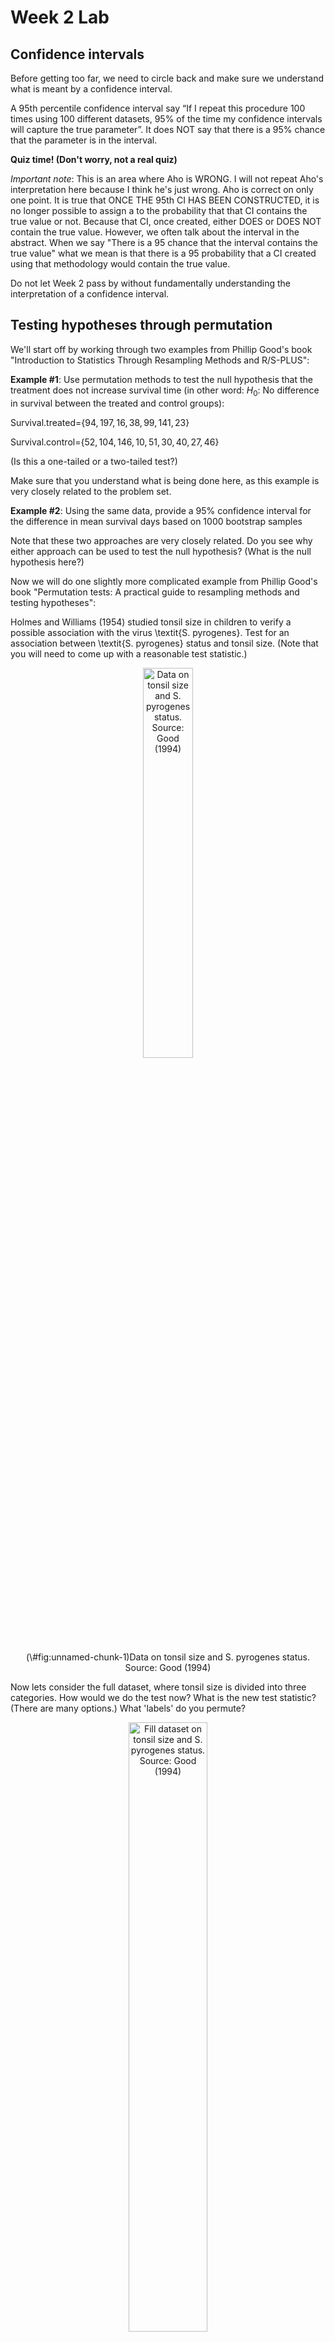 Week 2 Lab
=============

Confidence intervals
-----------------------

Before getting too far, we need to circle back and make sure we understand what is meant by a confidence interval. 

A 95th percentile confidence interval say “If I repeat this procedure 100 times using 100 different datasets, 95% of the time my confidence intervals will capture the true parameter”. It does NOT say that there is a 95% chance that the parameter is in the interval.

**Quiz time! (Don't worry, not a real quiz)**

*Important note*: This is an area where Aho is WRONG. I will not repeat Aho's interpretation here because I think he's just wrong. Aho is correct on only one point. It is true that ONCE THE 95th CI HAS BEEN CONSTRUCTED, it is no longer possible to assign a $%$ to the probability that that CI contains the true value or not. Because that CI, once created, either DOES or DOES NOT contain the true value. However, we often talk about the interval in the abstract. When we say "There is a 95$%$ chance that the interval contains the true value" what we mean is that there is a 95$%$ probability that a CI created using that methodology would contain the true value.

Do not let Week 2 pass by without fundamentally understanding the interpretation of a confidence interval. 

Testing hypotheses through permutation
------------------------------------

We'll start off by working through two examples from Phillip Good's book "Introduction to Statistics Through Resampling Methods and R/S-PLUS":

**Example #1**: Use permutation methods to test the null hypothesis that the treatment does not increase survival time (in other word: $H_{0}$: No difference in survival between the treated and control groups):

Survival.treated=$\{94,197,16,38,99,141,23 \}$

Survival.control=$\{52,104,146,10,51,30,40,27,46 \}$

(Is this a one-tailed or a two-tailed test?)

Make sure that you understand what is being done here, as this example is very closely related to the problem set.


**Example #2**: Using the same data, provide a 95% confidence interval for the difference in mean survival days based on 1000 bootstrap samples

Note that these two approaches are very closely related. Do you see why either approach can be used to test the null hypothesis? (What is the null hypothesis here?)

Now we will do one slightly more complicated example from Phillip Good's book "Permutation tests: A practical guide to resampling methods and testing hypotheses":

Holmes and Williams (1954) studied tonsil size in children to verify a possible association with the virus \textit{S. pyrogenes}. Test for an association between \textit{S. pyrogenes} status and tonsil size. (Note that you will need to come up with a reasonable test statistic.)

<div class="figure" style="text-align: center">
<img src="Table2categories.png" alt="Data on tonsil size and S. pyrogenes status. Source: Good (1994)" width="40%" />
<p class="caption">(\#fig:unnamed-chunk-1)Data on tonsil size and S. pyrogenes status. Source: Good (1994)</p>
</div>

Now lets consider the full dataset, where tonsil size is divided into three categories. How would we do the test now? What is the new test statistic? (There are many options.) What 'labels' do you permute?

<div class="figure" style="text-align: center">
<img src="Table3categories.png" alt="Fill dataset on tonsil size and S. pyrogenes status. Source: Good (1994)" width="50%" />
<p class="caption">(\#fig:unnamed-chunk-2)Fill dataset on tonsil size and S. pyrogenes status. Source: Good (1994)</p>
</div>

Basics of bootstrap and jackknife
------------------------------------

To get started with bootstrap and jackknife techniques, we start by working through a very simple example. First we simulate some data


```r
x<-seq(0,9,by=1)
```

This will constutute our "data". Let's print the result of sampling with replacement to get a sense for it...


```r
table(sample(x,size=length(x),replace=T))
```

```
## 
## 0 1 2 3 4 5 8 9 
## 1 1 2 1 1 1 2 1
```

Now we will write a little script to take bootstrap samples and calculate the means of each of these bootstrap samples


```r
xmeans<-vector(length=1000)
for (i in 1:1000)
  {
  xmeans[i]<-mean(sample(x,replace=T))
  }
```

The actual number of bootstrapped samples is arbitrary *at this point* but there are ways of characterizing the precision of the bootstrap (jackknife-after-bootstrap) which might inform the number of bootstrap samples needed. *In practice*, people tend to pick some arbitrary but large number of bootstrap samples because computers are so fast that it is often easy to draw far more samples than are actually needed. When calculation of the statistic is slow (as might be the case if you are using the samples to construct a phylogeny, for example), then you would need to be more concerned with the number of bootstrap samples. 

First, lets just look at a histogram of the bootstrapped means and plot the actual sample mean on the histogram for comparison



```r
hist(xmeans,breaks=30,col="pink")
abline(v=mean(x),lwd=2)
```

<img src="Week-2-lab_files/figure-html/unnamed-chunk-6-1.png" width="672" />

Calculating bias and standard error
-----------------------------------

From these we can calculate the bias and standard deviation for the mean (which is the "statistic"):

$$
\widehat{Bias_{boot}} = \left(\frac{1}{k}\sum^{k}_{i=1}\theta^{*}_{i}\right)-\hat{\theta}
$$


```r
bias.boot<-mean(xmeans)-mean(x)
bias.boot
```

```
## [1] -0.0264
```

```r
hist(xmeans,breaks=30,col="pink")
abline(v=mean(x),lwd=5,col="black")
abline(v=mean(xmeans),lwd=2,col="yellow")
```

<img src="Week-2-lab_files/figure-html/unnamed-chunk-7-1.png" width="672" />

$$
\widehat{s.e._{boot}} = \sqrt{\frac{1}{k-1}\sum^{k}_{i=1}(\theta^{*}_{i}-\bar{\theta^{*}})^{2}}
$$


```r
se.boot<-sd(xmeans)
```

We can find the confidence intervals in two ways:

Method #1: Assume the bootstrap statistics are normally distributed


```r
LL.boot<-mean(xmeans)-1.96*se.boot #where did 1.96 come from?
UL.boot<-mean(xmeans)+1.96*se.boot
LL.boot
```

```
## [1] 2.759762
```

```r
UL.boot
```

```
## [1] 6.187438
```

Method #2: Simply take the quantiles of the bootstrap statistics


```r
quantile(xmeans,c(0.025,0.975))
```

```
##  2.5% 97.5% 
##   2.8   6.1
```

Let's compare this to what we would have gotten if we had used normal distribution theory. First we have to calculate the standard error:


```r
se.normal<-sqrt(var(x)/length(x))
LL.normal<-mean(x)-qt(0.975,length(x)-1)*se.normal
UL.normal<-mean(x)+qt(0.975,length(x)-1)*se.normal
LL.normal
```

```
## [1] 2.334149
```

```r
UL.normal
```

```
## [1] 6.665851
```

In this case, the confidence intervals we got from the normal distribution theory are too wide.

Does it make sense why the normal distribution theory intervals are too wide? Because the original were were uniformly distributed, the data has higher variance than would be expected and therefore the standard error is higher than would be expected.

There are two packages that provide functions for bootstrapping, 'boot' and 'boostrap'. We will start by using the 'bootstrap' package, which was originally designed for Efron and Tibshirani's monograph on the bootstrap. 

To test the main functionality of the 'bootstrap' package, we will use the data we already have. The 'bootstrap' function requires the input of a user-defined function to calculate the statistic of interest. Here I will write a function that calculates the mean of the input values.


```r
library(bootstrap)
theta<-function(x)
  {
    mean(x)
  }
results<-bootstrap(x=x,nboot=1000,theta=theta)
results
```

```
## $thetastar
##    [1] 3.8 4.7 4.2 5.1 6.0 4.5 5.1 4.0 6.2 4.5 6.4 3.2 4.6 4.4 4.7 5.3 4.7 5.4
##   [19] 4.3 2.9 5.9 4.1 5.3 3.0 4.1 4.9 3.8 2.9 4.5 5.9 3.9 4.1 5.3 4.7 3.5 4.0
##   [37] 2.9 5.5 5.9 3.8 4.1 4.7 5.1 5.2 3.3 5.7 4.0 6.9 5.1 3.0 5.9 4.1 6.5 3.6
##   [55] 4.6 4.4 4.5 3.1 3.1 5.0 3.8 5.9 4.9 4.3 4.3 3.8 4.4 3.9 3.1 5.0 5.0 5.3
##   [73] 4.8 4.4 5.0 3.4 5.0 4.8 4.9 5.1 3.4 4.4 5.8 5.3 3.3 3.5 4.1 4.3 3.8 2.2
##   [91] 5.3 2.6 5.8 5.0 3.0 5.8 4.8 4.0 4.9 4.4 5.8 4.2 4.5 3.7 4.5 5.1 5.4 4.1
##  [109] 5.0 5.2 4.5 3.3 4.5 5.9 4.5 4.3 3.4 3.7 5.6 3.0 4.5 3.7 3.7 2.5 4.8 4.5
##  [127] 4.4 4.1 4.9 2.6 4.8 4.5 3.2 4.1 6.7 5.0 5.0 5.5 3.5 6.5 5.7 4.1 3.7 4.7
##  [145] 5.6 4.5 5.1 3.8 3.8 4.6 3.7 4.4 3.7 4.1 3.2 6.2 4.8 5.3 6.1 4.5 4.5 5.4
##  [163] 4.9 4.7 4.6 4.0 3.8 5.0 3.5 5.0 4.6 5.0 3.1 2.2 5.6 4.5 3.2 6.5 4.0 4.6
##  [181] 6.0 3.5 4.5 3.9 5.0 5.0 5.0 3.0 4.0 5.0 3.1 4.3 3.9 4.1 3.6 3.7 4.9 4.6
##  [199] 6.0 3.5 5.4 4.0 5.5 3.8 4.4 5.0 5.5 3.1 4.0 5.1 3.9 5.1 4.2 4.5 3.0 3.6
##  [217] 6.6 4.8 3.5 4.7 6.6 4.1 4.5 4.1 4.8 5.4 6.5 3.1 3.8 6.0 5.1 4.7 3.7 3.8
##  [235] 4.0 4.5 6.2 2.9 4.3 4.4 5.5 2.2 3.7 5.4 4.8 3.4 3.8 4.0 4.5 3.0 4.4 4.7
##  [253] 4.3 4.2 4.6 3.7 5.8 5.1 4.5 6.0 4.3 5.7 4.0 5.4 5.3 3.4 4.8 4.0 3.9 4.8
##  [271] 2.9 4.8 4.2 4.6 5.7 3.3 3.7 3.7 4.2 6.2 3.8 4.2 4.9 3.6 5.1 5.3 3.9 4.4
##  [289] 4.2 3.3 2.6 3.5 4.0 5.7 5.2 6.1 5.5 3.9 6.4 3.7 2.5 3.4 5.1 4.1 4.3 4.7
##  [307] 3.8 5.3 2.5 3.8 5.0 4.3 4.1 5.2 3.5 3.1 5.0 2.7 4.4 5.2 3.9 3.5 5.0 4.0
##  [325] 4.1 4.2 3.0 2.5 5.4 4.9 3.5 4.9 4.3 3.8 4.3 4.4 4.0 4.1 4.5 4.1 5.9 6.7
##  [343] 4.5 4.8 4.7 1.2 5.4 4.1 5.5 3.7 3.2 4.2 3.7 4.8 4.8 3.2 7.0 4.7 4.6 5.3
##  [361] 3.7 4.8 4.8 3.9 4.8 4.6 4.8 4.1 3.1 5.1 3.5 5.9 5.1 6.8 5.2 4.7 3.6 5.3
##  [379] 4.9 5.2 3.5 4.7 5.4 3.9 4.9 3.7 4.9 3.9 3.7 3.6 4.4 3.9 2.9 3.3 4.6 4.2
##  [397] 5.3 5.2 3.1 4.1 3.3 6.3 6.3 4.3 4.3 7.0 4.1 4.8 4.5 5.4 3.2 5.2 5.3 4.4
##  [415] 5.1 5.1 5.5 3.9 5.2 5.1 6.0 4.1 4.9 4.7 4.5 4.4 5.3 4.8 3.7 5.8 5.5 6.3
##  [433] 3.8 4.4 3.6 4.3 3.4 5.3 4.3 4.0 3.6 6.1 4.6 4.7 5.4 2.8 5.1 5.1 3.6 4.1
##  [451] 4.9 4.6 4.7 3.5 4.4 3.7 3.3 5.0 3.5 4.9 5.1 6.4 3.4 3.7 4.0 3.6 3.8 3.4
##  [469] 5.5 4.3 3.9 4.7 4.4 4.5 4.2 4.4 3.0 4.6 5.0 3.7 4.9 3.4 4.2 5.9 2.7 3.6
##  [487] 4.7 4.3 2.6 3.4 3.7 4.0 4.8 5.9 6.0 3.6 4.6 4.0 4.3 4.3 5.0 5.6 3.1 5.0
##  [505] 3.9 4.0 5.8 5.2 5.6 5.9 5.2 4.2 5.1 2.6 3.6 3.9 3.7 3.1 4.1 4.7 5.9 2.0
##  [523] 4.4 5.2 4.0 5.3 4.9 4.9 3.3 5.7 3.9 3.3 5.1 4.7 5.4 4.0 2.7 6.5 4.8 4.6
##  [541] 4.8 4.1 3.9 4.1 3.6 3.2 3.9 4.4 4.7 6.3 4.6 3.9 3.4 5.0 4.7 5.1 4.6 2.4
##  [559] 2.8 3.7 4.8 4.3 4.7 4.2 4.2 3.3 4.2 4.7 5.1 2.9 5.2 4.9 4.1 4.3 4.6 5.1
##  [577] 3.4 4.1 4.0 4.3 6.3 4.3 5.3 4.4 4.7 5.0 3.4 3.3 5.4 4.0 3.5 5.4 4.6 4.9
##  [595] 3.2 4.7 6.0 5.4 5.4 3.2 4.7 3.5 6.6 3.9 2.9 3.8 3.8 6.5 5.1 3.9 4.3 4.4
##  [613] 3.7 2.4 5.1 4.4 5.4 3.6 4.0 3.5 4.5 5.5 5.2 4.0 4.0 3.6 3.1 5.6 3.7 4.9
##  [631] 4.5 3.8 3.1 4.5 4.6 5.3 4.0 5.5 5.1 3.8 4.1 4.5 3.4 4.8 3.8 3.4 4.1 5.8
##  [649] 3.6 3.8 5.5 3.7 5.2 6.2 3.3 3.9 5.9 5.8 3.7 3.9 4.3 3.2 4.7 4.8 4.5 3.5
##  [667] 3.2 4.5 4.9 5.4 4.2 5.2 4.3 3.4 4.2 4.4 5.6 4.6 4.1 3.5 5.7 5.4 4.8 4.9
##  [685] 5.3 5.0 3.5 5.8 4.8 5.8 5.0 4.8 3.9 3.8 5.1 5.9 5.0 4.3 6.7 5.7 5.4 4.1
##  [703] 4.1 6.5 5.3 5.3 5.8 5.0 4.8 3.3 5.1 4.1 5.0 4.4 6.3 3.7 4.1 5.4 5.2 2.6
##  [721] 4.4 3.4 4.7 4.7 3.7 4.9 4.5 3.8 4.7 5.5 4.4 4.5 6.0 4.5 5.8 5.6 5.2 5.0
##  [739] 5.7 5.3 5.2 5.5 5.7 5.7 3.6 4.5 3.9 3.8 4.8 3.8 6.4 4.4 4.2 2.5 4.6 5.3
##  [757] 5.4 4.0 4.3 4.1 4.3 4.3 4.8 4.6 3.7 4.0 7.3 5.1 4.3 3.9 4.2 4.6 5.5 3.8
##  [775] 4.3 4.7 2.8 3.7 4.0 4.2 4.7 4.0 4.1 3.6 4.9 6.1 3.7 5.5 2.4 4.5 3.3 4.0
##  [793] 2.7 5.0 2.8 6.0 4.4 3.8 5.8 3.3 5.9 3.6 3.0 4.8 5.4 4.8 4.0 5.2 4.2 4.9
##  [811] 4.6 4.0 3.9 4.9 6.8 3.5 4.9 5.2 4.8 4.4 5.2 3.0 5.7 5.3 3.0 4.6 5.0 2.9
##  [829] 5.5 5.6 4.4 4.3 6.0 2.6 5.4 4.8 5.0 5.3 4.1 3.3 4.8 3.4 5.3 4.3 5.5 2.0
##  [847] 2.9 5.4 4.7 4.3 4.5 2.5 5.4 5.3 5.8 5.7 7.3 5.3 3.8 3.9 4.7 5.3 6.1 3.7
##  [865] 4.6 3.1 4.8 5.5 3.3 3.9 6.0 4.0 4.8 7.0 3.1 4.5 3.7 5.7 3.3 3.9 4.1 4.0
##  [883] 3.6 3.7 3.7 3.8 6.0 4.1 4.8 5.0 4.3 3.5 4.4 3.8 6.0 4.3 3.5 4.3 5.5 4.3
##  [901] 4.9 3.1 4.6 6.1 5.1 3.3 4.3 4.2 5.3 5.2 4.4 4.5 4.1 3.5 4.4 4.4 3.5 5.7
##  [919] 3.3 3.8 5.9 3.0 5.2 3.3 4.3 4.2 4.5 3.7 4.8 5.2 4.0 5.6 3.8 4.4 4.4 2.4
##  [937] 5.1 5.1 3.8 5.4 5.9 3.6 5.5 4.8 3.3 3.6 4.0 3.3 5.0 3.8 3.8 5.3 3.6 5.0
##  [955] 4.7 4.8 4.8 4.9 5.0 3.4 4.3 3.9 4.2 4.4 4.0 5.6 3.6 2.6 3.2 3.9 3.4 4.2
##  [973] 4.3 5.6 5.0 4.8 3.3 3.1 3.0 3.8 6.4 4.5 2.9 3.5 3.9 4.2 4.4 6.0 4.5 5.2
##  [991] 4.9 4.6 6.3 4.9 3.9 5.2 5.1 4.5 5.6 4.5
## 
## $func.thetastar
## NULL
## 
## $jack.boot.val
## NULL
## 
## $jack.boot.se
## NULL
## 
## $call
## bootstrap(x = x, nboot = 1000, theta = theta)
```

```r
quantile(results$thetastar,c(0.025,0.975))
```

```
##  2.5% 97.5% 
##   2.7   6.4
```

Notice that we get exactly what we got last time. This illustrates an important point, which is that the bootstrap functions are often no easier to use than something you could write yourself.

You can also define a function of the bootstrapped statistics (we have been calling this theta) to pull out immediately any summary statistics you are interested in from the bootstrapped thetas.

Here I will write a function that calculates the bias of my estimate of the mean (which is 4.5 [i.e. the mean of the number 0,1,2,3,4,5,6,7,8,9])


```r
bias<-function(x)
  {
  mean(x)-4.5
  }
results<-bootstrap(x=x,nboot=1000,theta=theta,func=bias)
results
```

```
## $thetastar
##    [1] 5.0 5.2 5.1 5.6 4.1 6.3 4.5 4.9 2.3 4.6 4.8 5.4 4.7 5.7 4.4 4.1 4.1 3.4
##   [19] 4.7 4.6 3.5 5.7 4.0 4.6 5.6 3.1 5.8 3.6 4.3 3.8 4.0 4.4 4.2 4.1 5.6 4.1
##   [37] 4.8 3.4 4.3 5.8 4.2 5.8 4.2 6.3 4.1 4.7 4.5 4.5 5.1 3.9 5.1 5.0 4.9 3.7
##   [55] 3.7 5.5 5.6 4.6 3.0 3.0 3.8 5.5 3.4 5.4 6.3 4.9 4.2 4.8 4.8 4.2 4.4 4.3
##   [73] 5.8 4.8 5.7 5.8 3.5 5.2 4.8 3.6 4.8 4.8 4.2 3.3 4.0 3.1 3.5 5.8 4.9 4.0
##   [91] 5.0 4.1 4.1 3.8 4.4 5.7 4.6 5.4 3.3 5.2 3.7 3.8 4.7 5.9 4.1 4.2 4.3 4.2
##  [109] 4.1 5.2 2.0 5.8 4.5 6.0 4.0 5.0 4.7 4.3 4.0 5.3 4.4 4.7 4.3 3.6 5.3 4.8
##  [127] 3.9 5.0 5.2 5.1 4.9 2.8 5.7 3.9 3.7 6.4 4.8 4.3 6.6 4.7 2.9 5.8 6.5 4.8
##  [145] 4.9 4.4 4.6 4.1 2.4 4.8 4.5 3.9 4.3 5.3 4.9 3.3 4.9 4.7 7.2 6.8 6.3 3.2
##  [163] 4.2 3.6 5.0 3.5 7.1 2.8 4.9 5.4 4.2 3.0 3.8 4.4 4.9 4.0 3.7 5.5 5.2 5.9
##  [181] 3.5 3.9 4.1 4.6 3.9 3.7 5.6 5.6 3.0 4.8 7.0 4.6 3.3 5.4 4.7 4.3 3.4 4.2
##  [199] 3.3 4.1 5.3 4.9 4.3 6.2 4.3 4.7 4.9 3.7 3.9 4.2 4.3 5.3 4.5 5.2 5.6 4.9
##  [217] 5.5 2.8 5.1 3.2 4.2 4.0 4.5 4.3 2.9 4.3 4.4 4.2 4.5 5.1 3.7 5.3 3.3 4.0
##  [235] 4.9 4.6 3.8 2.0 5.6 4.0 5.9 5.0 5.2 4.2 3.7 3.9 5.7 4.3 5.0 5.0 3.0 5.2
##  [253] 5.9 4.0 2.4 4.1 4.0 6.2 3.3 3.7 3.9 4.5 6.3 4.7 5.1 6.6 4.1 4.3 4.9 3.5
##  [271] 4.6 4.1 5.0 4.2 4.6 3.3 2.2 4.8 5.0 5.0 3.3 3.0 5.0 4.6 3.4 3.8 5.8 5.7
##  [289] 3.5 4.8 5.3 5.8 3.8 3.4 5.8 4.1 3.8 5.2 5.1 5.0 5.1 4.6 4.2 3.6 5.0 4.6
##  [307] 3.6 4.0 4.9 3.8 4.7 5.2 6.0 3.8 4.8 4.5 4.2 4.6 3.1 3.8 5.0 3.9 4.2 5.6
##  [325] 4.0 2.9 3.3 4.4 3.4 4.1 2.2 4.2 3.9 5.6 5.4 5.5 4.6 6.6 4.6 4.2 4.5 4.5
##  [343] 3.6 4.7 4.8 5.0 4.0 4.4 3.2 4.5 2.4 3.5 6.1 5.7 5.5 3.7 5.9 5.1 4.2 4.9
##  [361] 4.6 4.0 3.3 4.0 4.4 4.3 3.4 4.6 4.8 4.6 4.1 4.8 4.6 4.1 3.4 4.5 5.5 4.8
##  [379] 3.5 2.8 4.6 3.9 4.4 5.3 5.1 4.0 5.3 4.3 4.2 3.2 5.5 4.0 3.6 4.2 2.8 5.3
##  [397] 4.8 4.5 4.9 3.7 4.2 4.5 4.8 6.0 4.1 4.4 3.4 6.4 5.3 5.5 3.9 6.2 5.1 3.3
##  [415] 4.8 4.1 4.0 6.4 4.3 6.1 4.9 3.4 5.2 4.5 4.3 4.9 5.2 3.7 5.7 3.4 4.7 4.1
##  [433] 4.2 5.4 3.9 3.0 4.7 3.7 4.1 5.4 3.4 5.7 4.9 4.4 4.7 3.6 4.5 3.8 3.7 3.1
##  [451] 4.4 5.0 3.8 5.2 5.8 4.9 4.9 3.5 5.1 4.9 6.1 3.9 6.0 3.8 4.3 5.3 3.8 5.7
##  [469] 4.9 5.0 2.0 4.1 4.8 5.4 6.5 4.3 2.9 5.2 2.7 3.9 3.7 4.1 4.4 5.9 4.7 5.6
##  [487] 4.9 4.6 5.1 3.8 4.2 4.2 4.4 4.0 4.9 4.0 5.4 5.2 4.5 2.3 3.4 5.8 4.1 4.1
##  [505] 3.9 4.6 4.1 5.5 4.2 4.1 3.3 6.8 3.9 4.2 3.7 3.7 6.4 3.2 5.8 5.7 5.1 5.4
##  [523] 3.6 4.0 6.0 4.4 4.7 3.0 6.0 4.5 2.8 4.6 4.1 4.6 5.1 3.9 4.6 5.0 4.6 3.7
##  [541] 4.7 2.3 3.6 5.6 4.8 5.4 3.5 3.2 3.9 4.3 3.8 4.0 6.6 4.4 4.9 4.9 4.2 3.4
##  [559] 3.9 4.0 6.4 4.3 4.6 5.6 4.4 4.5 4.7 3.9 3.1 4.2 3.8 3.0 4.5 5.7 4.5 4.7
##  [577] 4.6 4.2 5.3 4.8 5.8 3.6 4.3 5.5 4.1 3.9 4.8 6.3 4.0 4.5 4.7 1.9 3.8 6.4
##  [595] 5.1 4.5 5.2 4.7 5.7 2.9 4.9 6.4 3.6 6.0 6.3 4.3 4.4 4.8 5.5 5.0 3.9 3.1
##  [613] 4.5 5.4 4.5 6.1 4.7 3.6 4.1 4.1 5.4 3.6 4.8 4.8 5.1 5.1 4.0 3.6 4.9 3.9
##  [631] 3.7 4.6 5.1 3.7 4.8 5.3 3.1 5.9 3.8 3.6 3.6 4.9 4.3 4.2 4.0 3.6 3.8 4.7
##  [649] 4.0 4.0 5.0 4.5 4.8 5.4 3.6 5.4 5.8 4.9 2.7 5.7 3.5 4.6 2.8 4.5 3.0 3.2
##  [667] 5.3 4.9 4.9 5.9 4.0 6.0 4.4 3.9 3.1 3.0 4.2 5.5 4.6 4.9 5.2 4.9 4.6 5.0
##  [685] 4.4 5.3 4.1 4.7 5.3 4.4 3.8 5.6 4.4 3.5 4.6 4.3 3.3 4.9 4.1 5.1 6.0 3.1
##  [703] 4.4 4.2 4.3 3.3 4.0 4.9 4.1 4.9 4.8 4.6 6.3 5.4 3.9 4.6 3.9 4.2 4.5 3.5
##  [721] 4.7 4.2 5.5 4.7 5.7 4.4 5.5 5.1 4.1 4.6 5.6 5.2 4.1 3.6 4.9 4.0 3.2 4.0
##  [739] 4.2 3.5 4.5 3.9 3.3 5.0 2.4 4.9 3.3 5.7 4.4 6.7 3.8 4.2 3.9 4.1 5.0 3.8
##  [757] 4.6 5.2 4.2 3.6 5.0 4.8 4.0 6.7 4.3 4.2 3.9 3.8 3.7 4.3 5.0 4.0 5.1 4.4
##  [775] 4.3 6.7 2.9 3.2 4.5 5.9 4.2 5.3 4.1 4.9 4.3 4.3 4.9 4.5 3.4 4.5 5.9 4.4
##  [793] 4.4 5.1 6.4 3.6 2.5 3.5 3.5 3.4 3.9 6.0 4.7 2.7 3.5 4.7 3.2 6.3 5.9 4.7
##  [811] 6.0 5.9 5.7 4.4 4.0 4.2 3.6 4.7 4.6 5.2 4.1 4.5 5.8 5.1 6.7 3.4 4.2 3.6
##  [829] 3.4 6.3 4.3 3.5 2.4 4.1 3.7 5.2 4.9 6.8 4.4 5.2 4.9 5.2 4.6 5.4 6.5 3.6
##  [847] 4.5 4.6 5.6 4.5 5.6 5.2 5.2 3.0 5.0 3.8 4.5 3.4 4.3 5.9 4.7 5.8 3.8 3.8
##  [865] 5.6 5.5 5.7 4.8 2.2 4.2 4.4 4.8 5.4 5.2 4.7 4.0 3.9 4.5 3.9 6.6 3.7 6.2
##  [883] 5.0 2.9 4.4 5.1 5.7 5.8 4.3 4.2 5.6 3.3 4.4 4.3 4.8 5.3 3.9 4.2 4.6 2.9
##  [901] 5.1 6.3 3.8 4.0 4.6 4.3 3.4 4.0 5.0 5.7 5.3 5.4 3.9 2.9 5.8 3.9 4.1 2.9
##  [919] 3.2 6.0 5.8 5.2 5.8 3.5 5.0 3.2 5.2 4.0 5.6 7.0 3.0 4.8 4.0 5.0 5.1 4.3
##  [937] 3.0 4.5 6.1 5.4 5.6 4.4 3.8 2.8 4.6 5.6 5.2 5.3 3.9 5.6 4.2 4.5 4.9 4.9
##  [955] 3.5 3.5 6.5 5.1 3.6 4.2 5.1 5.8 4.4 4.5 4.9 4.0 4.7 4.5 4.6 4.2 5.2 4.7
##  [973] 5.9 4.0 6.2 4.3 3.9 5.2 2.7 4.1 4.6 3.9 3.8 5.3 4.2 5.0 3.8 2.8 4.3 4.8
##  [991] 5.3 3.9 4.3 4.3 4.9 3.5 4.5 5.3 4.4 5.4
## 
## $func.thetastar
## [1] 0.0185
## 
## $jack.boot.val
##  [1]  0.54346591  0.38397790  0.30835913  0.17832898  0.09646739 -0.05406162
##  [7] -0.15967302 -0.25093168 -0.31615854 -0.49337176
## 
## $jack.boot.se
## [1] 0.9525436
## 
## $call
## bootstrap(x = x, nboot = 1000, theta = theta, func = bias)
```

Compare this to 'bias.boot' (our result from above). Why might it not be the same? Try running the same section of code several times. See how the value of the bias ($func.thetastar) jumps around? We should not be surprised by this because we can look at the jackknife-after-bootstrap estimate of the standard error of the function (in this case, that function is the bias) and we can see that it is not so small that we wouldn't expect some variation in these values.

Remember, everything we have discussed today are estimates. The statistic as applied to your data will change with new data, as will the standard error, the confidence intervals - everything! All of these values have sampling distributions and are subject to change if you repeated the procedure with new data.

Note that we can calculate any function of $\theta^{*}$. A simple example would be the 72nd percentile:


```r
perc72<-function(x)
  {
  quantile(x,probs=c(0.72))
  }
results<-bootstrap(x=x,nboot=1000,theta=theta,func=perc72)
results
```

```
## $thetastar
##    [1] 3.0 3.5 3.9 4.7 4.7 5.4 5.8 4.4 3.7 3.8 3.4 5.3 3.9 3.2 3.3 3.2 3.1 4.5
##   [19] 5.0 6.4 5.8 5.2 3.9 3.7 4.5 2.9 6.2 4.0 4.4 4.9 3.9 3.7 5.5 3.7 4.0 4.8
##   [37] 4.4 2.2 4.7 4.1 6.1 3.9 4.1 4.0 6.3 3.9 4.8 3.7 3.8 4.3 5.1 4.2 6.1 4.7
##   [55] 4.9 6.0 3.2 3.8 4.0 5.1 3.6 3.6 4.4 5.1 4.8 2.7 4.2 3.2 4.4 5.1 4.9 3.8
##   [73] 4.7 5.2 4.0 5.0 4.6 5.1 3.8 5.1 5.3 4.0 5.7 4.1 3.6 3.1 3.4 4.8 4.3 4.7
##   [91] 4.0 5.5 4.7 4.7 3.6 4.2 4.7 5.3 5.7 4.0 4.1 5.0 5.4 4.0 2.7 5.3 3.5 4.3
##  [109] 3.8 4.9 5.3 3.1 6.3 6.0 4.6 4.2 2.5 6.0 4.7 3.9 5.4 3.9 3.3 3.8 3.5 3.3
##  [127] 4.0 5.1 5.2 4.4 4.7 4.0 3.0 4.9 3.9 4.8 4.3 4.8 4.3 3.0 4.8 3.2 4.4 5.5
##  [145] 4.1 3.3 5.2 4.2 6.3 6.0 4.5 4.8 6.4 3.6 3.2 4.0 5.0 3.5 4.8 3.3 5.6 5.4
##  [163] 3.7 3.3 3.5 4.2 4.3 5.4 3.3 4.8 4.5 4.7 5.5 4.1 4.4 4.8 4.2 4.8 4.2 5.5
##  [181] 2.4 3.9 5.3 5.1 6.1 2.9 4.0 2.9 4.8 5.5 4.5 2.2 3.2 4.3 5.4 4.3 5.6 3.5
##  [199] 4.2 3.3 3.9 4.6 4.0 4.7 4.4 4.8 4.1 4.4 4.4 4.0 4.0 3.2 4.6 5.3 3.6 4.8
##  [217] 5.7 3.1 6.0 5.7 4.6 3.6 2.6 5.5 5.3 5.6 4.5 4.8 4.6 3.1 4.6 3.7 3.2 5.2
##  [235] 3.7 4.2 3.9 4.5 5.0 4.3 4.6 3.1 5.2 5.5 5.1 4.3 3.8 3.0 5.6 3.7 4.7 4.9
##  [253] 4.4 2.3 4.1 2.6 5.8 3.4 3.5 2.9 4.6 5.4 3.9 4.5 5.5 3.8 4.8 5.2 3.8 3.4
##  [271] 4.8 3.9 6.1 5.0 4.8 4.8 4.3 4.8 5.0 4.5 6.0 4.6 2.6 6.3 4.7 4.4 3.2 2.1
##  [289] 4.8 5.0 4.7 4.2 4.9 4.1 4.2 6.4 6.1 3.4 3.5 4.4 2.7 3.8 3.0 5.7 5.8 5.6
##  [307] 5.3 3.2 5.1 3.7 3.9 5.0 4.4 4.9 4.7 2.7 5.3 4.4 4.1 3.9 5.9 4.5 4.1 6.3
##  [325] 5.5 3.5 5.4 4.1 3.5 5.0 4.1 3.8 5.5 3.5 4.9 4.1 2.6 4.1 5.5 6.3 4.2 4.7
##  [343] 4.4 5.9 5.7 4.7 5.4 6.1 4.5 3.9 5.0 6.8 4.4 4.9 4.7 5.6 4.8 6.5 3.5 4.4
##  [361] 3.2 3.6 5.7 4.6 5.1 2.8 5.6 4.2 5.0 5.3 3.8 3.8 4.6 4.5 3.7 4.8 5.2 6.2
##  [379] 3.9 3.2 4.5 2.9 5.2 5.3 5.4 3.2 5.9 3.4 4.6 2.7 4.2 4.7 4.1 4.4 5.3 4.1
##  [397] 4.3 3.8 4.1 4.3 4.9 5.0 4.5 5.1 3.8 6.5 6.5 4.8 2.6 4.3 3.0 4.4 3.3 5.2
##  [415] 4.7 5.0 5.3 5.6 5.0 3.7 6.3 4.1 4.5 5.4 4.5 4.5 4.2 3.3 4.4 5.6 5.2 4.8
##  [433] 3.0 4.1 5.3 4.1 3.8 5.8 5.0 5.1 3.4 4.7 5.8 5.4 5.4 6.1 5.7 6.3 4.0 3.5
##  [451] 4.9 5.4 3.5 4.4 4.6 5.7 4.3 5.5 4.5 4.6 5.0 3.7 3.5 3.0 4.9 4.2 5.2 4.8
##  [469] 5.3 4.2 6.0 4.1 4.0 4.2 4.6 5.7 5.1 5.7 4.0 4.6 6.0 4.8 5.5 6.3 3.2 5.2
##  [487] 4.7 4.6 4.2 3.5 4.2 3.4 3.8 4.9 3.6 3.7 3.0 5.6 4.3 4.1 4.6 4.6 6.8 4.9
##  [505] 3.8 6.8 4.0 5.6 4.0 5.4 5.7 4.7 5.1 5.3 6.4 3.7 4.1 4.3 4.4 5.9 4.6 3.7
##  [523] 3.4 5.4 4.6 5.2 3.9 4.0 4.3 4.9 2.5 4.1 4.9 5.5 4.6 5.2 4.4 2.2 4.8 3.6
##  [541] 4.2 3.3 4.0 3.6 5.5 5.1 4.3 4.8 3.9 4.2 3.4 3.2 4.5 4.9 4.0 4.3 4.5 5.0
##  [559] 3.6 5.2 4.2 4.4 4.6 3.2 4.7 4.2 5.0 4.6 3.9 4.1 5.0 3.4 3.5 4.4 4.5 2.6
##  [577] 4.5 3.9 5.1 5.2 3.2 3.6 4.0 4.8 4.5 3.7 5.0 4.1 3.9 1.9 3.6 4.2 5.2 4.6
##  [595] 3.8 3.7 5.0 3.9 5.2 5.6 3.5 3.7 5.5 4.4 5.0 5.8 5.1 5.3 2.4 3.7 5.1 5.2
##  [613] 3.2 5.6 5.5 6.3 3.4 4.5 4.1 5.9 5.1 4.8 4.3 5.1 5.9 4.6 3.4 5.8 2.6 6.3
##  [631] 3.7 4.7 5.2 3.7 3.6 4.6 4.6 5.4 4.6 2.8 4.3 3.5 3.4 5.3 5.4 3.9 3.4 3.5
##  [649] 4.1 4.9 3.3 4.2 4.9 2.0 2.4 5.5 5.9 5.2 4.5 5.5 3.8 4.8 4.6 5.2 4.8 4.6
##  [667] 4.8 5.4 3.2 5.0 3.9 4.6 4.8 4.5 3.2 4.1 3.8 5.9 4.9 6.2 4.0 4.6 4.1 3.9
##  [685] 4.0 3.5 4.3 5.9 5.1 5.8 3.1 4.9 4.4 6.1 4.5 3.2 4.3 4.3 3.8 5.0 5.2 4.5
##  [703] 5.5 5.7 3.4 4.5 5.3 4.3 5.2 5.2 4.7 5.7 3.5 5.3 3.2 5.2 4.1 3.8 6.7 4.8
##  [721] 2.8 5.2 3.6 4.4 3.7 5.2 5.3 4.6 2.8 5.1 4.8 5.3 3.5 4.6 3.3 5.4 4.1 3.5
##  [739] 3.4 4.3 4.7 4.9 4.8 4.6 4.1 5.2 3.3 5.0 5.9 4.5 5.7 3.8 2.9 6.0 5.6 4.0
##  [757] 4.5 4.9 6.1 7.2 5.2 4.7 3.9 4.6 4.8 4.1 5.1 4.7 5.0 4.7 5.0 4.5 3.9 4.3
##  [775] 4.3 6.0 6.9 3.9 4.0 3.8 3.0 3.9 4.5 4.1 3.3 4.1 5.7 4.2 4.1 4.5 3.6 3.8
##  [793] 5.2 4.8 5.9 6.0 6.0 3.9 3.9 5.6 4.0 4.1 4.3 4.3 4.0 5.7 3.8 4.2 4.2 3.9
##  [811] 4.4 4.0 3.5 5.9 4.5 4.5 3.7 4.0 2.9 4.6 4.3 5.3 4.9 4.6 3.9 4.8 3.7 4.4
##  [829] 4.8 5.5 5.0 4.7 4.1 4.2 5.4 4.9 5.9 5.1 3.5 3.9 4.0 4.7 5.4 4.8 3.8 4.6
##  [847] 6.1 3.8 3.0 4.2 5.3 3.9 4.5 5.4 2.8 5.3 5.4 4.4 5.1 5.0 5.0 4.4 3.4 3.7
##  [865] 5.3 5.1 5.4 3.1 5.0 3.8 4.3 4.5 4.7 4.5 5.0 4.6 4.1 3.3 5.4 4.5 4.1 2.5
##  [883] 4.1 3.6 4.2 5.0 4.0 4.2 5.0 4.8 4.0 5.2 4.6 3.2 3.7 5.0 4.4 4.0 5.0 2.9
##  [901] 4.8 5.6 4.4 5.7 3.3 4.3 4.4 6.1 3.5 3.0 5.4 3.6 3.9 5.2 4.3 4.2 4.4 4.6
##  [919] 3.9 2.9 4.6 4.7 4.5 3.8 4.1 3.6 4.6 5.6 5.4 5.5 3.6 4.3 6.0 4.4 4.1 5.0
##  [937] 6.5 4.3 5.9 4.5 4.0 3.0 5.8 4.5 5.3 4.9 3.2 4.8 5.6 4.8 5.2 2.3 5.1 4.9
##  [955] 4.5 4.0 4.6 4.5 6.1 3.0 4.4 6.2 5.4 5.2 4.8 4.0 4.5 3.8 4.2 4.4 3.5 4.5
##  [973] 3.4 4.4 4.0 4.0 5.6 4.3 4.0 4.4 4.8 4.2 3.4 5.8 5.4 4.0 4.1 4.3 5.1 4.5
##  [991] 4.6 2.6 4.1 5.0 3.9 5.8 4.6 6.3 4.8 3.6
## 
## $func.thetastar
## 72% 
##   5 
## 
## $jack.boot.val
##  [1] 5.4 5.4 5.3 5.1 5.1 5.0 4.8 4.7 4.5 4.5
## 
## $jack.boot.se
## [1] 0.9748846
## 
## $call
## bootstrap(x = x, nboot = 1000, theta = theta, func = perc72)
```

On Tuesday we went over an example in which we bootstrapped the correlation coefficient between LSAT scores and GPA. To do that, we sampled pairs of (LSAT,GPA) data with replacement. Here is a little script that would do something like that using (X,Y) data that are independently drawn from the normal distribution


```r
xdata<-matrix(rnorm(30),ncol=2)
```

Everyone's data is going to be different. With such a small sample size, it would be easy to get a positive or negative correlation by random change, but on average across everyone's datasets, there should be zero correlation because the two columns are drawn independently.


```r
n<-15
theta<-function(x,xdata)
  {
  cor(xdata[x,1],xdata[x,2])
  }
results<-bootstrap(x=1:n,nboot=50,theta=theta,xdata=xdata) 
#NB: xdata is passed to the theta function, not needed for bootstrap function itself
```

Notice the parameters that get passed to the 'bootstrap' function are: (1) the indexes which will be sampled with replacement. This is different that the raw data but the end result is the same because both the indices and the raw data get passed to the function 'theta' (2) the number of bootrapped samples (in this case 50) (3) the function to calculate the statistic (4) the raw data.

Lets look at a histogram of the bootstrapped statistics $\theta^{*}$ and draw a vertical line for the statistic as applied to the original data.


```r
hist(results$thetastar,breaks=30,col="pink")
abline(v=cor(xdata[,1],xdata[,2]),lwd=2)
```

<img src="Week-2-lab_files/figure-html/unnamed-chunk-17-1.png" width="672" />

Parametric bootstrap
---------------------

Let's do one quick example of a parametric bootstrap. We haven't introduced distributions yet (except for the Gaussian, or Normal, distribution, which is the most familiar), so lets spend a few minutes exploring the Gamma distribution, just so we have it to work with for testing out parametric bootstrap. All we need to know is that the Gamma distribution is a continuous, non-negative distribution that takes two parameters, which we call "shape" and "rate". Lets plot a few examples just to see what a Gamma distribution looks like. (Note that the Gamma distribution can be parameterized by "shape" and "rate" OR by "shape" and "scale", where "scale" is just 1/"rate". R will allow you to use either (shape,rate) or (shape,scale) as long as you specify which you are providing.

<img src="Week-2-lab_files/figure-html/unnamed-chunk-18-1.png" width="672" />


Let's generate some fairly sparse data from a Gamma distribution


```r
original.data<-rgamma(10,3,5)
```

and calculate the skew of the data using the R function 'skewness' from the 'moments' package. 


```r
library(moments)
theta<-skewness(original.data)
head(theta)
```

```
## [1] 1.218362
```

What is skew? Skew describes how assymetric a distribution is. A distribution with a positive skew is a distribution that is "slumped over" to the right, with a right tail that is longer than the left tail. Alternatively, a distribution with negative skew has a longer left tail. Here we are just using it for illustration, as a property of a distribution that you may want to estimate using your data.

Lets use 'fitdistr' to fit a gamma distribution to these data. This function is an extremely handy function that takes in your data, the name of the distribution you are fitting, and some starting values (for the estimation optimizer under the hood), and it will return the parameter values (and their standard errors). We will learn in a couple weeks how R is doing this, but for now we will just use it out of the box. (Because we generated the data, we happen to know that the data are gamma distributed. In general we wouldn't know that, and we will see in a second that our assumption about the shape of the data really does make a difference.)


```r
library(MASS)
fit<-fitdistr(original.data,dgamma,list(shape=1,rate=1))
```

```
## Warning in densfun(x, parm[1], parm[2], ...): NaNs produced
```

```r
# fit<-fitdistr(original.data,"gamma")
# The second version would also work.
fit
```

```
##      shape       rate   
##   1.3478014   2.4967154 
##  (0.5442186) (1.2160698)
```

Now lets sample with replacement from this new distribution and calculate the skewness at each step:


```r
results<-c()
for (i in 1:1000)
  {
  x.star<-rgamma(length(original.data),shape=fit$estimate[1],rate=fit$estimate[2])
  results<-c(results,skewness(x.star))
  }
head(results)
```

```
## [1] 0.2660319 0.5202124 0.1872670 1.5599780 0.6891409 0.7980852
```

```r
hist(results,breaks=30,col="pink",ylim=c(0,1),freq=F)
```

<img src="Week-2-lab_files/figure-html/unnamed-chunk-22-1.png" width="672" />

Now we have the bootstrap distribution for skewness (the $\theta^{*}$ s), we can compare that to the equivalent non-parametric bootstrap:


```r
results2<-bootstrap(x=original.data,nboot=1000,theta=skewness)
results2
```

```
## $thetastar
##    [1]  9.655713e-01  1.613660e+00  1.232400e+00  9.478591e-01  6.563075e-01
##    [6]  5.065514e-01  5.025901e-01 -1.809303e-02  2.374754e+00  1.207194e+00
##   [11]  1.438253e+00  1.521751e+00  8.259270e-01  1.008945e+00  4.808107e-01
##   [16]  1.013523e+00  8.887065e-01  8.427529e-01  5.937180e-01  8.673893e-01
##   [21]  1.476253e+00  3.494945e-01  1.120672e+00  7.529311e-01  1.113549e+00
##   [26]  8.490284e-01  1.118133e+00  1.451553e+00  7.983034e-01  5.055390e-02
##   [31]  8.908355e-01  9.789039e-01  5.630028e-01  1.138873e+00  1.812122e+00
##   [36]  1.033212e+00  4.907294e-01  1.708757e+00  5.051352e-01  1.147219e+00
##   [41]  1.603919e+00  1.852874e+00  1.146063e+00  5.360756e-01  6.987125e-01
##   [46]  4.308924e-01  1.972338e+00  1.459631e+00  8.791373e-01  2.674243e-01
##   [51]  1.629356e+00  2.712681e-01  1.331935e+00  5.811451e-01  1.640710e+00
##   [56]  7.657309e-01  5.164523e-01  6.223503e-01  1.508664e+00  1.477534e+00
##   [61]  5.982301e-01  1.418036e+00  1.285584e+00  6.137042e-01  1.667447e+00
##   [66]  2.528432e-01  9.358939e-01  7.872170e-01  1.285141e+00  1.853308e+00
##   [71]  8.012571e-01  1.439343e+00  9.256145e-01 -6.387186e-02  1.244885e+00
##   [76]  1.186462e+00  8.155790e-01  1.443150e+00  6.126101e-01  8.768639e-01
##   [81]  1.159634e+00  2.073842e+00  1.328417e+00  3.106329e-01  1.634444e+00
##   [86]  8.143059e-01 -1.012540e-01  1.080445e+00  6.850186e-01  7.118733e-01
##   [91]  8.320867e-01  1.046742e+00 -4.566800e-02  6.599575e-01  1.326256e+00
##   [96]  1.456416e+00  7.797307e-01  7.816517e-01  7.365783e-02  9.367171e-01
##  [101]  8.925460e-01  3.629180e-01  1.144357e-02  1.157212e+00  1.425668e+00
##  [106]  9.712222e-01  1.010265e+00  1.521018e+00  8.706898e-01  9.299689e-01
##  [111]  6.274310e-01  8.907324e-01  1.176084e+00  1.697967e+00  3.869188e-02
##  [116]  4.481136e-01  3.892897e-01  2.118869e+00 -1.431509e-01  5.466282e-01
##  [121]  1.038907e+00  4.884167e-01  7.162577e-01  7.776818e-01  3.656269e-01
##  [126]  9.725436e-01  1.073402e+00  6.678025e-01  1.229508e+00 -2.249406e-01
##  [131]  6.345998e-01 -3.194526e-02  1.475028e+00  1.409485e+00  4.340312e-01
##  [136]  4.777436e-01  1.062585e+00  3.576351e-01  9.691841e-01  6.596685e-01
##  [141]  7.207291e-01  6.458741e-01  3.813600e-01  1.534577e+00  1.135353e+00
##  [146]  1.410871e+00  8.917986e-01  1.005705e+00  8.421859e-01  1.683174e+00
##  [151]  1.366447e+00  1.105653e+00  4.730019e-01  1.076400e+00  1.240766e+00
##  [156]  1.127923e+00  7.138789e-01  1.416137e-02  1.120279e+00  5.052703e-01
##  [161]  4.577610e-02  5.300532e-01  3.483445e-01  9.379690e-01  1.240896e+00
##  [166]  2.576717e-02  1.079877e+00  2.680638e-01  1.121535e+00  1.133110e+00
##  [171]  1.263891e+00  1.084650e+00  1.238484e+00  1.266480e+00  7.849801e-01
##  [176] -1.647031e-01  7.730618e-01  6.960721e-01  1.667240e+00  1.115471e-01
##  [181]  1.034071e+00  1.167663e+00  1.968055e-01  1.383594e+00  8.983513e-01
##  [186] -1.447116e-01  2.025725e+00  5.477038e-01  1.924199e+00  3.195554e-01
##  [191]  1.312828e+00  1.535486e+00  7.158187e-02  8.399312e-01  8.109535e-01
##  [196]  1.514892e+00  4.067154e-01  6.983135e-01 -2.555858e-01  9.089166e-01
##  [201] -4.475382e-02  1.462535e+00  8.615801e-01  9.449621e-01  1.730882e+00
##  [206]  2.380807e-01  1.407506e+00 -2.587231e-02  7.686173e-01  1.140256e+00
##  [211]  4.145608e-01  9.576705e-01  2.703825e-01  5.969649e-01  1.011624e+00
##  [216]  1.084359e+00  8.735699e-01  1.055591e+00  1.555450e+00 -9.474952e-03
##  [221] -7.221351e-01  6.554367e-01  1.482670e+00  1.209850e+00  1.309987e+00
##  [226]  1.021334e+00  1.212482e+00  6.493595e-01  1.071356e+00  9.454680e-01
##  [231]  7.917974e-02  1.387236e+00  2.366263e-01  2.447368e+00  1.103793e+00
##  [236]  1.016528e+00  1.731990e+00  3.498733e-01  6.451635e-01  1.886050e-01
##  [241]  8.818328e-01  1.947828e+00  1.248831e+00  6.206422e-01  3.315839e-01
##  [246]  9.320870e-01  1.111243e+00  7.439119e-01  9.700979e-01  8.255923e-01
##  [251]  1.003720e+00  7.802682e-01  1.105614e+00  9.503037e-01 -3.150633e-01
##  [256]  6.008351e-01  7.745431e-01  6.083047e-01  8.269373e-01  1.210901e+00
##  [261]  5.993767e-02  1.215733e+00  6.692785e-01  1.490754e+00  1.228715e+00
##  [266]  1.183742e+00  7.246170e-01  1.978759e+00  5.352816e-01  1.406458e+00
##  [271]  3.392343e-01  7.281201e-01  8.651322e-01  1.346687e+00  8.622400e-01
##  [276]  1.315383e+00  1.510185e+00  2.018742e+00  7.727037e-01  5.289771e-01
##  [281]  1.072578e+00  1.935272e+00  3.746739e-01  6.585287e-02  8.122240e-01
##  [286]  1.246566e+00  1.203307e+00 -3.450319e-02  3.494805e-01  3.516492e-01
##  [291]  1.170851e+00 -1.287896e-01  1.528330e+00 -6.356738e-01  1.529185e+00
##  [296]  1.133836e-01  1.060365e+00  1.149286e+00  8.304564e-02  4.478156e-01
##  [301]  2.077511e+00  3.474356e-01  1.657446e+00  8.765720e-01  1.333447e+00
##  [306]  8.653329e-01  6.939100e-01  1.246962e+00  1.098114e+00  1.668201e+00
##  [311]  6.652277e-01  5.005105e-02  1.117015e-01  1.140865e+00  6.023109e-01
##  [316]  2.387949e+00  9.655713e-01  1.642550e-01  8.010916e-01 -4.321735e-02
##  [321]  1.418813e-01  8.252820e-01  1.393977e+00  1.428112e+00  7.872170e-01
##  [326]  3.129921e-01  3.134391e-01  8.850220e-01  5.299097e-01  1.199357e+00
##  [331]  1.290569e+00  7.508653e-01  5.345632e-01  8.462912e-01  1.266586e+00
##  [336]  2.021224e-01  1.202761e+00  6.701539e-01  1.206483e+00  4.671965e-01
##  [341]  1.314255e+00  8.426502e-01  2.001976e+00  2.147511e-01 -4.461841e-01
##  [346]  7.415751e-01  3.757365e-01  1.085824e+00  1.181533e+00  1.089663e+00
##  [351]  9.508036e-01  9.778220e-01  6.612173e-01  1.162781e+00  1.079163e+00
##  [356]  3.024129e-01  5.462483e-01  1.180014e-02  9.305274e-01 -2.368514e-01
##  [361]  1.851432e+00  1.006574e+00  2.739914e-01  1.703419e+00  1.219880e+00
##  [366]  1.267959e-01  1.036202e+00  1.894835e+00  9.937547e-01  6.159171e-01
##  [371]  4.610405e-01  6.940393e-01  7.405513e-02  1.172383e+00  6.659660e-02
##  [376]  4.748378e-01  8.509953e-01  1.275497e+00  6.372602e-01  1.178737e+00
##  [381]  5.187094e-01  4.495217e-01  1.440912e-01  9.532739e-01  1.321110e+00
##  [386]  5.318331e-01  1.205900e+00  1.080452e+00  1.065199e+00  1.507467e+00
##  [391]  1.367901e+00  1.270327e+00  1.735720e+00  1.136125e+00  6.290911e-01
##  [396]  1.406458e+00  6.326144e-01  1.139949e+00  4.697505e-01  1.446807e+00
##  [401]  5.605806e-01  5.094779e-01 -3.561606e-03  6.354823e-01  1.276520e+00
##  [406]  1.216898e+00  1.124361e+00  1.326177e+00  2.077461e-01  1.032384e+00
##  [411]  1.043701e+00  1.720780e+00  1.559483e+00  1.935272e+00  6.367261e-01
##  [416]  8.410032e-01  6.606455e-01  1.332776e+00  1.075539e+00  1.166174e+00
##  [421]  1.249433e+00  8.916024e-01  1.226325e+00  4.566763e-01  2.053428e-01
##  [426]  5.606716e-01  5.831233e-01  2.528006e-01  1.283257e+00  3.395643e-01
##  [431] -1.507756e-01  1.425588e+00  1.729354e+00  1.274804e+00  1.342513e+00
##  [436]  8.215768e-01  9.100759e-01  1.755499e+00  1.717809e+00  9.058144e-01
##  [441]  3.408506e-01  8.581449e-01  1.122831e+00 -4.634543e-01  1.526535e+00
##  [446]  1.475516e+00  2.459136e-01  1.493684e+00  6.607730e-01  8.134635e-01
##  [451]  3.070045e-01  1.547290e+00  3.875926e-01  8.887679e-01  8.106837e-01
##  [456]  6.201497e-01  8.441471e-01  9.270854e-01  1.084853e+00  6.160971e-01
##  [461]  9.043058e-01  8.576246e-01  1.382029e+00  3.616281e-01  1.187017e+00
##  [466] -1.966899e-01  1.040393e+00  1.295196e+00  1.880120e-01  3.395252e-01
##  [471]  7.656470e-01  1.637488e+00  1.384572e+00  8.045381e-01  2.401988e-01
##  [476]  1.243769e+00  6.007949e-01  4.273401e-01  1.740610e+00 -5.986583e-01
##  [481]  1.025483e+00  2.104939e+00  7.162577e-01  2.658800e-01  2.261753e-01
##  [486]  3.204561e-01  5.735073e-01  9.968686e-01  5.597440e-01  1.360511e+00
##  [491]  5.804333e-02  3.195629e-01  7.997836e-01  6.441587e-03  8.766636e-01
##  [496]  7.333006e-01  1.357085e+00  7.619309e-01  1.275539e+00  1.172596e+00
##  [501]  1.700381e+00  6.476523e-01  3.672814e-01 -8.369032e-01  1.353369e+00
##  [506]  1.015470e+00  7.185985e-01  4.829944e-01  5.588759e-01  9.630921e-01
##  [511]  3.376392e-01  2.382026e-01  1.444946e+00  1.174508e+00  1.352157e+00
##  [516]  5.404183e-01  8.796335e-01  1.154160e+00  1.052584e+00  1.702422e+00
##  [521] -3.655239e-01  9.966112e-01 -1.396228e-02  7.050235e-01  4.041291e-01
##  [526]  2.096253e-01  1.337420e+00  1.511345e+00  8.295225e-01  1.409767e+00
##  [531]  1.207037e+00  1.230116e+00  5.157991e-01 -1.606620e-01  1.292045e-01
##  [536]  1.465591e+00  1.080570e+00  7.179811e-01  3.498626e-01  1.650945e+00
##  [541]  1.394286e+00  1.346199e+00  7.120343e-01  4.130187e-01  5.063532e-01
##  [546]  5.763910e-01 -9.063263e-02  1.939406e+00  9.454680e-01  6.745589e-01
##  [551]  1.153400e+00  1.174508e+00 -5.900037e-02  7.755901e-01  1.037945e+00
##  [556]  1.210554e+00  1.136128e+00  8.250558e-01  7.757854e-01  8.521916e-01
##  [561]  1.497452e+00  4.501990e-01  6.894344e-01  1.140821e-01  1.073189e+00
##  [566]  1.310996e+00  1.102848e+00  1.911244e+00  9.928132e-01  4.615295e-01
##  [571] -1.071093e-02  1.035854e+00  6.047453e-01 -2.355508e-02  7.775472e-01
##  [576]  1.000925e+00  1.067071e+00  5.763257e-01  1.426645e+00  9.261839e-01
##  [581]  1.083377e+00  3.868406e-01  1.266985e+00  5.485300e-01  9.537957e-01
##  [586]  1.118984e+00  9.435620e-01  5.534014e-01  1.600988e+00  4.074928e-01
##  [591]  1.111027e+00  1.664978e+00  1.247197e+00  1.419844e+00  1.691357e+00
##  [596]  8.532271e-01  8.829620e-01  1.743176e+00  1.257932e+00  1.338112e+00
##  [601]  1.366447e+00  6.553496e-01 -9.317243e-03  1.873321e-01  6.863797e-02
##  [606]  1.913300e+00  1.436504e+00  8.875095e-01  4.314602e-01  7.124286e-01
##  [611]  6.460094e-01  8.348525e-01  1.482837e+00  1.091167e+00  1.079967e+00
##  [616]  1.260775e+00  7.132736e-01  1.116595e+00  4.461565e-01  1.025130e+00
##  [621]  5.978723e-01  1.115726e+00  1.516664e+00  1.821778e+00  8.632069e-01
##  [626] -5.828197e-01  1.520698e+00  9.345320e-01  1.421205e+00  1.535454e+00
##  [631]  6.262360e-01  1.061397e+00  2.004489e+00  6.352051e-01  1.440245e+00
##  [636]  6.026646e-01  7.679542e-01  1.248194e+00  3.458934e-01  1.455340e+00
##  [641] -2.124085e-01  9.349762e-01  1.575920e+00  1.223262e+00  2.008784e+00
##  [646]  1.378156e+00  8.999982e-01  8.747341e-01  2.065243e+00  4.405605e-01
##  [651]  3.720100e-01  1.705334e+00  1.927290e+00  1.971701e+00  1.433253e+00
##  [656]  1.281645e+00  1.967873e+00  1.740868e+00  8.071908e-02  3.938205e-01
##  [661]  1.207163e+00  1.484899e+00  2.789462e-01  1.698607e+00  8.035819e-01
##  [666]  1.030517e-01  1.075958e+00  1.639139e+00  1.179759e+00  1.611012e+00
##  [671]  1.264492e+00  8.953743e-01  7.746556e-01  7.337445e-01  9.059827e-01
##  [676]  9.940564e-01  3.665538e-01  6.078399e-01  4.120544e-01  9.447172e-01
##  [681]  8.837664e-01  6.610480e-01  2.810628e-01  1.477844e+00  2.289338e-01
##  [686]  1.749664e+00  8.354655e-01  1.010232e+00  1.812287e-01  1.041674e+00
##  [691] -2.886420e-01  2.675035e-01  5.640958e-01  9.904990e-01  9.387365e-01
##  [696]  5.661839e-01  4.432725e-01  1.375520e+00  3.421890e-01  1.000258e+00
##  [701]  1.724718e+00  2.971965e-01  1.310622e+00  8.116034e-01  4.520159e-01
##  [706] -6.396408e-01  9.618854e-02  1.445381e+00  2.098986e+00  1.394639e+00
##  [711]  5.328900e-01  7.673274e-01  8.728758e-01 -3.342471e-02  5.860045e-01
##  [716]  4.537430e-01  7.082981e-01  1.537568e+00  1.716861e-02  1.140256e+00
##  [721]  1.266929e+00  8.200293e-01 -2.206036e-01  4.180101e-01  5.864482e-01
##  [726]  2.330158e+00  9.610023e-01  7.377065e-01 -4.606202e-01  4.381390e-01
##  [731]  3.609012e-01 -3.994145e-02  9.937547e-01  1.128583e-02  3.543883e-01
##  [736]  1.136337e+00  5.799279e-01  8.597063e-01  1.271462e+00  1.295909e+00
##  [741]  2.249626e+00  5.880301e-01  4.814241e-01 -3.709709e-01  6.806497e-01
##  [746]  2.709820e-01  1.013804e+00  9.639950e-01  1.421977e+00  6.290911e-01
##  [751]  1.104142e+00  1.447675e+00  8.582595e-02  1.084666e+00  1.667147e+00
##  [756]  1.971269e+00  7.854464e-01  4.814878e-01 -9.871652e-02  1.283257e+00
##  [761]  4.022030e-01  5.231835e-01  1.877064e-02  5.580352e-01  1.158675e+00
##  [766]  7.929167e-01  8.885520e-01  1.779088e+00  1.450728e+00  3.056582e-02
##  [771]  4.079647e-02  1.172920e+00  6.806831e-01  2.033048e+00  1.270006e+00
##  [776]  3.058859e-01  4.067154e-01  9.454680e-01  1.511716e-03  5.160652e-02
##  [781]  1.207718e+00  1.215098e+00  1.725738e+00  3.337670e-01  1.363019e+00
##  [786]  8.436720e-01  1.137268e+00  4.603762e-01  6.608034e-01  5.885250e-02
##  [791]  1.306297e-01  4.491177e-01  8.141315e-01 -3.118639e-01  1.848675e+00
##  [796]  5.773613e-01  1.185306e+00  6.861534e-01  4.339629e-01  5.314167e-01
##  [801]  1.115594e+00  1.452003e+00  1.342244e+00  6.027739e-01  2.789082e-01
##  [806]  1.078820e+00  1.213678e+00  1.302215e+00  6.541560e-01  1.087655e+00
##  [811] -6.869219e-01  6.894704e-01  4.578868e-01  5.203011e-01  4.807997e-01
##  [816]  1.461710e+00  1.484569e+00  8.186383e-01  3.081047e-01  1.818190e+00
##  [821]  1.441012e+00  1.181533e+00  8.622365e-01  9.320442e-01  4.072889e-01
##  [826]  1.572538e+00  1.962941e+00  1.071272e+00  1.436511e+00  1.028188e+00
##  [831]  1.050247e+00  1.119376e-01  1.064579e+00  5.682112e-05  1.070194e+00
##  [836]  9.105354e-01  1.208570e+00  5.976154e-01  1.243777e+00  1.044359e+00
##  [841]  1.135435e+00  7.697132e-01  2.310314e-01  1.322988e+00  1.825890e+00
##  [846]  6.894344e-01  3.203513e-01  1.116844e+00  1.825890e+00  1.227657e+00
##  [851]  1.121947e+00  2.016966e+00  1.062032e+00  9.320891e-01  4.469733e-01
##  [856]  1.574573e-01  8.774077e-01  7.069994e-01  1.035584e+00  1.309987e+00
##  [861]  6.526392e-01  9.063501e-01  6.137333e-01  1.074579e+00  6.138911e-01
##  [866]  7.700102e-01  1.253292e+00  2.045756e+00  9.977783e-01  2.674243e-01
##  [871]  1.208114e+00  1.378244e+00  6.085133e-01  3.456508e-01  6.950532e-01
##  [876]  9.985791e-01 -1.783769e-01  7.447517e-01  7.593095e-01  4.779721e-01
##  [881]  8.672226e-01  6.766021e-01  5.338457e-01  7.092088e-01  6.250175e-01
##  [886]  1.238554e+00  1.461952e+00  1.241602e+00  3.986952e-01  1.664791e-01
##  [891]  1.447282e+00  6.516148e-01  3.785488e-01  3.396872e-01  1.035689e+00
##  [896]  7.615247e-01  1.237346e+00  7.826392e-01  1.081672e+00  1.627494e+00
##  [901]  8.215545e-02  4.391697e-01  8.188930e-01  3.270705e-01  7.117942e-01
##  [906]  6.379439e-01  1.354226e+00  7.788699e-01  1.194312e-01  1.180598e+00
##  [911]  2.064118e+00  8.714129e-01  1.116735e+00  8.939249e-01  1.015360e+00
##  [916]  6.266814e-01  4.170129e-01  9.613255e-01  1.088740e+00  1.628294e+00
##  [921] -6.461407e-02  9.023850e-01  9.967585e-01  1.369986e+00  7.476078e-01
##  [926]  5.894766e-01  5.924987e-01  7.104541e-01  2.386743e+00  6.636787e-01
##  [931]  1.358230e+00  1.383273e+00  5.407374e-01  1.099253e+00  1.560025e-01
##  [936]  7.196150e-01  1.680026e+00  9.514282e-01  1.141095e+00  1.116248e+00
##  [941]  1.248169e+00  1.559502e+00  1.001752e+00  3.781037e-01  2.569982e-01
##  [946]  7.223169e-01  1.385066e+00  3.584647e-01  1.641371e+00  2.746818e-01
##  [951] -7.287189e-01  1.034677e+00  7.663392e-01  9.730381e-01  1.183945e+00
##  [956]  3.221108e-01  1.081988e+00  4.083712e-01  6.739306e-01  5.819790e-01
##  [961]  1.037556e+00  1.735186e+00  1.370980e+00  1.195649e+00  6.848113e-01
##  [966]  1.784145e-01  5.188170e-01  1.944512e+00  1.832698e+00  1.118587e+00
##  [971]  3.981828e-01  1.134179e+00  1.244507e+00  2.100475e+00  3.781398e-01
##  [976]  9.645438e-01 -2.898742e-01  2.148218e+00  1.220731e+00  1.463919e-01
##  [981]  1.353745e+00  5.141678e-01  1.555754e+00  8.091090e-01  7.826312e-01
##  [986]  5.452383e-01  2.064958e+00  8.374409e-01  1.050442e+00  1.513875e+00
##  [991]  9.355892e-01  4.782605e-01  1.093618e+00  3.428159e-01 -9.513572e-02
##  [996]  1.153552e-01  5.121430e-01  4.243526e-01  1.509363e+00  2.004489e+00
## 
## $func.thetastar
## NULL
## 
## $jack.boot.val
## NULL
## 
## $jack.boot.se
## NULL
## 
## $call
## bootstrap(x = original.data, nboot = 1000, theta = skewness)
```

```r
hist(results,breaks=30,col="pink",ylim=c(0,1),freq=F)
hist(results2$thetastar,breaks=30,border="purple",add=T,density=20,col="purple",freq=F)
```

<img src="Week-2-lab_files/figure-html/unnamed-chunk-23-1.png" width="672" />

What would have happened if we would have fit a normal distribution instead of a gamma distribution?


```r
fit2<-fitdistr(original.data,dnorm,start=list(mean=1,sd=1))
```

```
## Warning in densfun(x, parm[1], parm[2], ...): NaNs produced

## Warning in densfun(x, parm[1], parm[2], ...): NaNs produced

## Warning in densfun(x, parm[1], parm[2], ...): NaNs produced

## Warning in densfun(x, parm[1], parm[2], ...): NaNs produced
```

```r
fit2
```

```
##      mean         sd    
##   0.5398299   0.4674424 
##  (0.1478183) (0.1045206)
```

```r
results.norm<-c()
for (i in 1:1000)
  {
  x.star<-rnorm(length(original.data),mean=fit2$estimate[1],sd=fit2$estimate[2])
  results.norm<-c(results.norm,skewness(x.star))
  }
head(results.norm)
```

```
## [1] -0.32450823  2.32837806  0.22809965 -0.07488543 -0.69883542 -0.29150659
```

```r
hist(results,breaks=30,col="pink",ylim=c(0,1),freq=F)
hist(results.norm,breaks=30,col="lightgreen",freq=F,add=T)
hist(results2$thetastar,breaks=30,border="purple",add=T,density=20,col="purple",freq=F)
```

<img src="Week-2-lab_files/figure-html/unnamed-chunk-24-1.png" width="672" />

All three methods (two parametric and one non-parametric) really do give different distributions for the bootstrapped statistic, so the choice of which method is best depends a lot on the situation, how much data you have, and what you might already know about the underlying distribution.

Jackknifing is just as easy at bootstrapping. Here we will do a trivial example for illustration. We will write a little function for the mean even though you could put the function in directly with 'jackknife(x,mean)'


```r
theta<-function(x)
  {
  mean(x)
  }
x<-seq(0,9,by=1)
results<-jackknife(x=x,theta=theta)
results
```

```
## $jack.se
## [1] 0.9574271
## 
## $jack.bias
## [1] 0
## 
## $jack.values
##  [1] 5.000000 4.888889 4.777778 4.666667 4.555556 4.444444 4.333333 4.222222
##  [9] 4.111111 4.000000
## 
## $call
## jackknife(x = x, theta = theta)
```

Why do we not have to tell the 'jackknife' function how many replicates to do?

Let's compare this with what we would have obtained from bootstrapping


```r
results2<-bootstrap(x,1000,theta)
mean(results2$thetastar)-mean(x)  #this is the bias
```

```
## [1] -0.0085
```

```r
sd(results2$thetastar)  #the standard deviation of the theta stars is the SE of the statistic (in this case, the mean)
```

```
## [1] 0.9011492
```


Everything we have done to this point used the R package 'bootstrap' - now lets compare that with the R package 'boot'. To avoid any confusion (a.k.a. masking) between the two packages, I recommend detaching the bootstrap package from the workspace with


```r
detach("package:bootstrap")
```


The 'boot' package is now recommended over the 'bootstrap' package, but they give the same answers and to some extent it is personal preference which one prefers to use.

We will still use the mean as the statistic of interest, but we will have to write a new function for it because the syntax of the 'boot' package is slightly different:


```r
library(boot)
theta<-function(x,index)
  {
  mean(x[index])
  }
boot(x,theta,R=999)
```

```
## 
## ORDINARY NONPARAMETRIC BOOTSTRAP
## 
## 
## Call:
## boot(data = x, statistic = theta, R = 999)
## 
## 
## Bootstrap Statistics :
##     original      bias    std. error
## t1*      4.5 -0.01711712   0.9208002
```

One of the main advantages to the 'boot' package over the 'bootstrap' package is the nicer formatting of the output.

Going back to our original code, lets see how we could reproduce all of these numbers:


```r
table(sample(x,size=length(x),replace=T))
```

```
## 
## 1 2 3 5 6 8 
## 1 1 2 3 1 2
```

```r
xmeans<-vector(length=1000)
for (i in 1:1000)
  {
  xmeans[i]<-mean(sample(x,replace=T))
  }
mean(x)
```

```
## [1] 4.5
```

```r
bias<-mean(xmeans)-mean(x)
se.boot<-sd(xmeans)
bias
```

```
## [1] -0.04
```

```r
se.boot
```

```
## [1] 0.9188494
```

Why do our numbers not agree exactly with those of the boot package? This is because our estimates of bias and standard error are just estimates, and they carry with them their own uncertainties. That is one of the reasons we might bother doing jackknife-after-bootstrap.

The 'boot' package has a LOT of functionality. If we have time, we will come back to some of these more complex functions later in the semester as we cover topics like regression and glm.

